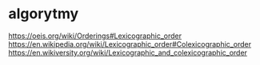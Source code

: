 # algorytmy

https://oeis.org/wiki/Orderings#Lexicographic_order
https://en.wikipedia.org/wiki/Lexicographic_order#Colexicographic_order
https://en.wikiversity.org/wiki/Lexicographic_and_colexicographic_order
